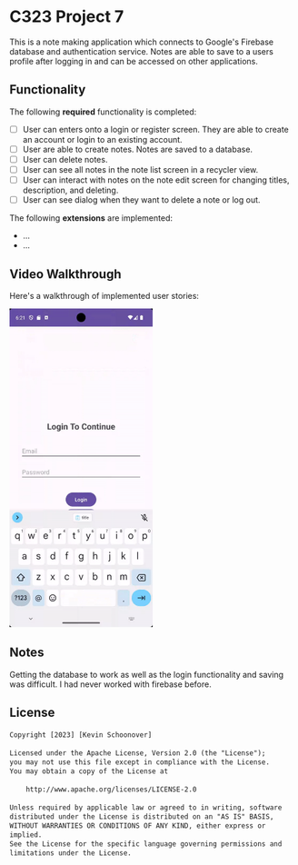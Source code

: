 # C323 Project 7

This is a note making application which connects to Google's Firebase database and authentication service.
Notes are able to save to a users profile after logging in and can be accessed on other applications.

## Functionality 

The following **required** functionality is completed:

* [ ] User can enters onto a login or register screen. They are able to create an account or login to an existing account.
* [ ] User are able to create notes. Notes are saved to a database. 
* [ ] User can delete notes.
* [ ] User can see all notes in the note list screen in a recycler view.
* [ ] User can interact with notes on the note edit screen for changing titles, description, and deleting.
* [ ] User can see dialog when they want to delete a note or log out.

The following **extensions** are implemented:

* ...
* ...

## Video Walkthrough

Here's a walkthrough of implemented user stories:

<img src='walkthrough.gif' title='Video Walkthrough' width='50%' alt='Video Walkthrough' />


## Notes

Getting the database to work as well as the login functionality and saving was difficult. I had never worked with firebase before.

## License

    Copyright [2023] [Kevin Schoonover]

    Licensed under the Apache License, Version 2.0 (the "License");
    you may not use this file except in compliance with the License.
    You may obtain a copy of the License at

        http://www.apache.org/licenses/LICENSE-2.0

    Unless required by applicable law or agreed to in writing, software
    distributed under the License is distributed on an "AS IS" BASIS,
    WITHOUT WARRANTIES OR CONDITIONS OF ANY KIND, either express or implied.
    See the License for the specific language governing permissions and
    limitations under the License.
